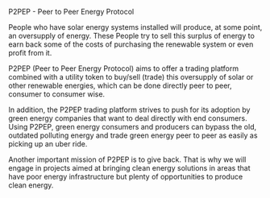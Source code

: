 
P2PEP - Peer to Peer Energy Protocol

People who have solar energy systems installed will produce, at some point, an oversupply of energy. These People try to sell this surplus of energy to earn back some of the costs of purchasing the renewable system or even profit from it.

P2PEP (Peer to Peer Energy Protocol) aims to offer a trading platform combined with a utility token to buy/sell (trade) this oversupply of solar or other renewable energies, which can be done directly peer to peer, consumer to consumer wise.

In addition, the P2PEP trading platform strives to push for its adoption by green energy companies that want to deal directly with end consumers. Using P2PEP, green energy consumers and producers can bypass the old, outdated polluting energy and trade green energy peer to peer as easily as picking up an uber ride.

Another important mission of P2PEP is to give back. That is why we will engage in projects aimed at bringing clean energy solutions in areas that have poor energy infrastructure but plenty of opportunities to produce clean energy.

